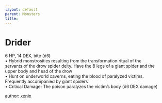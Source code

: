 ```yaml
---
layout: default
parent: Monsters 
title: 
--- 
```

# Drider
6 HP, 14 DEX, bite (d6)  
• Hybrid monstrosities resulting from the transformation ritual of the servants of the drow spider deity. Have the 8 legs of a giant spider and the upper body and head of the drow  
• Hunt on underworld caverns, eating the blood of paralyzed victims. Frequently accompanied by giant spiders  
• Critical Damage: The poison paralyzes the victim’s body (d6 DEX damage)  




author: [xenio](https://xenioinabottle.blogspot.com/2021/02/classic-monsters-for-cairnito-part-1.html) 


